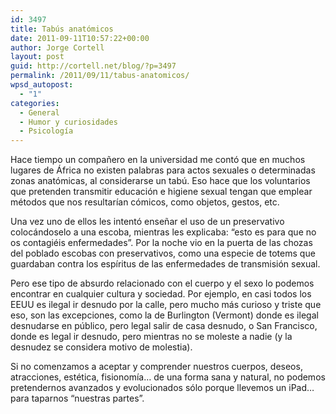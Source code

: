 ```yaml
---
id: 3497
title: Tabús anatómicos
date: 2011-09-11T10:57:22+00:00
author: Jorge Cortell
layout: post
guid: http://cortell.net/blog/?p=3497
permalink: /2011/09/11/tabus-anatomicos/
wpsd_autopost:
  - "1"
categories:
  - General
  - Humor y curiosidades
  - Psicología
---
```

Hace tiempo un compañero en la universidad me contó que en muchos lugares de África no existen palabras para actos sexuales o determinadas zonas anatómicas, al considerarse un tabú. Eso hace que los voluntarios que pretenden transmitir educación e higiene sexual tengan que emplear métodos que nos resultarían cómicos, como objetos, gestos, etc.

Una vez uno de ellos les intentó enseñar el uso de un preservativo colocándoselo a una escoba, mientras les explicaba: &#8220;esto es para que no os contagiéis enfermedades&#8221;. Por la noche vio en la puerta de las chozas del poblado escobas con preservativos, como una especie de totems que guardaban contra los espíritus de las enfermedades de transmisión sexual.

Pero ese tipo de absurdo relacionado con el cuerpo y el sexo lo podemos encontrar en cualquier cultura y sociedad. Por ejemplo, en casi todos los EEUU es ilegal ir desnudo por la calle, pero mucho más curioso y triste que eso, son las excepciones, como la de Burlington (Vermont) donde es ilegal desnudarse en público, pero legal salir de casa desnudo, o San Francisco, donde es legal ir desnudo, pero mientras no se moleste a nadie (y la desnudez se considera motivo de molestia).

Si no comenzamos a aceptar y comprender nuestros cuerpos, deseos, atracciones, estética, fisionomía&#8230; de una forma sana y natural, no podemos pretendernos avanzados y evolucionados sólo porque llevemos un iPad&#8230; para taparnos &#8220;nuestras partes&#8221;.
